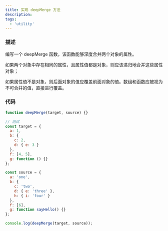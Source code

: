 ```yaml
---
title: 实现 deepMerge 方法
description:
tags:
  - 'utility'
---
```


### 描述

编写一个 deepMerge 函数，该函数能够深度合并两个对象的属性。

如果两个对象中存在相同的属性，且属性值都是对象，则应该递归地合并这些属性对象；

如果属性值不是对象，则后面对象的值应覆盖前面对象的值。数组和函数应被视为不可合并的值，直接进行覆盖。

### 代码

```js
function deepMerge(target, source) {}

// 测试
const target = {
  a: 1,
  b: {
    c: 2,
    d: { e: 3 }
  },
  f: [4, 5],
  g: function () {}
};

const source = {
  a: 'one',
  b: {
    c: 'two',
    d: { e: 'three' },
    h: { i: 'four' }
  },
  f: [6],
  g: function sayHello() {}
};

console.log(deepMerge(target, source));
```
